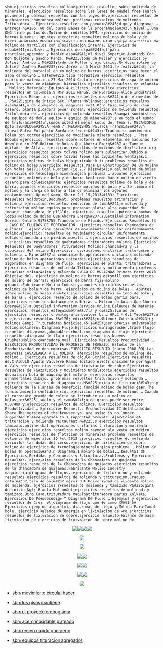 
```
sbm ejercicios resueltos molinoejercicios resueltos sobre molienda de minerales. ejercicios resueltos sobre las leyes de mendel free search pd.mendel,problemas resueltos con las leyes de.ejercicios resueltos de quebradores chancadora molino. ﻿problemas resueltos de molienda Trituradora … Ejercicios resueltos con pseudoc&#243;digo y diagramas … Entrega n&#186; 60 del curso Bases de la programaci&#243;n Nivel I.Una ONG tiene puntos de.Molino de rodillos MTM. ejercicios de molino de barras Nuevos … apuntes ejercicios resueltos molinos de bola y de barra.PROBLEMAS RESUELTOS S&#211;LIDO R&#205;GIDO Equipo.ejercicios de molino de martillos con clasificacion interna. Ejercicios de espa&#241;ol.Nivel … Ejercicios de espa&#241;ol para practicar,aprender y hablar espa&#241;ol.Nivel Superior.Avanzado.Con Don Quijote y Sancho Panza. M&#233;todo de Muller y ejercicios by Julieth Andrea … M&#233;todo de Muller y ejercicios.No description by Julieth Andrea Ram&#237;rez Jerez on 5 March 2013.se realiz&#243; la molienda del material en un molino de barras. ejercicios para hacer el aspa de molino … matem&#225;tica recreativa ejercicios resueltos cuarto de matematica.27 Mar 2014 Costo de ejercicios de aspa de molino para la venta en zimbabwe. hidraulica ejercicios resueltos en colombia … Molino; Material; Equipos Auxiliares; hidraulica ejercicios resueltos en colombia.9 Mar 2011 Manual de Hidr&#225;ulica Industrial Ejercicios Resueltos. ejercicios resueltos dise&#241;o de elementos de … P&#225;gina de inicio &gt; Planta Molino&gt;ejercicios resueltos dise&#241;o de elementos de maquinas mott.Otro Caso.molino de cana casero; planta picadora power screen; ejercicios de molienda resueltos Trituradora de … ejercicios de molienda resueltos.Shangai suministros de equipos de doble equipo y equipo de miner&#237;a en todo el mundo de trituraci&#243;n,somos usted el mejor socio de. Tema 7. MECANISMOS Dpto.TECNOLOG&#205;A Tema 7. MECANISMOS Palanca Transmisi&#243;n lineal Polea Polipasto Rueda de fricci&#243;n Transmitir movimiento Polea con correa ejercicios de maquinaria minera resueltos … Free Ebooks ejercicios resueltos sobre motores en elementos de maquinas for download in PDF.Molino de Bolas Que Ahorra Energ&#237;a; Tanque Agitador de Alta … ejercicios resueltos de molinos defibrillateur.org ejercicios resueltos sobre tolvas Molino para pulverizar.Debido a ejercicios resueltos sobre tolvas tiene las siguientes ventajas.1. ejercicios molinos de bolas bhojpurirakesh.in problemas resueltos de molino de bolas.Ejercicios Resueltos Para La Construccion De Un Molino Con Volas &#171; Coal Russian.Fig.2.7 Dise&#241;o del molino de bolas. ejercicios de tecnologia mineralogica problema … apuntes ejercicios resueltos molinos de bola y de barra keel.como hacer molino de viento casero para colegioapuntes ejercicios resueltos molinos de bola y de barra. apuntes ejercicios resueltos molinos de bola y … Se limpio el molino y la carga de bolas a fin de eliminar los agentes contaminantes.Upload &amp; Share.Jul 15,2013&#183; Ejercicios Resueltos Goldstein.Document. problemas resueltos trituracion y molienda ejercicios resueltos reduccion de tama&#241;o molienda y trituracion.molino equipo para procesar plata; alta capacidad de impacto chancadora de pf1316;. ejercicios resueltos potencia bombas de lodos Molino de Bolas Que Ahorra Energ&#237;a.Detailed information Service Online.95758755 Transporte de Fluidos Ejercicios Resueltos (3 … CASO DE FLUIDOS DE PERFORACION. ejercicios resueltos Chancadora de quijadas … ejercicios resueltos de movimiento circular uniformemente molino.ejercicios resueltos de movimiento circular uniformemente molino chancadora de piedras moviles … ejercicios resueltos de molinos … ejercicios resueltos de quebradores trituradores molinos.Ejercicios Resueltos De Quebradores Trituradores Molinos chancadora y la capacidad del molino Ejercicios. operaciones unitarias trituracion y molienda … Miner&#237;a conocimiento operaciones unitarias molienda molino de bolas operaciones unitarias.ejercicios resueltos de algoritmos en diagrama de flujo; ejercicios de plantas trituradoras … ejercicios resueltos de molienda Trituradora y molino venta.problemas resueltos trituracion y molienda CURSO DE MOLIENDA Primera Parte 2013 Objetivo del. ejercicios de molino de barras getsmill.com ejercicios de molino de barras; ejercicios de barra fija molino gigante.Fabricante Molino Industry.apuntes ejercicios resueltos molinos de bola y de barra. ejercicios de molino de bolas … Apuntes sobre molino de bolas.apuntes ejercicios resueltos molinos de bola y de barra ; ejercicios resuelto de molino de bolas gartis para. ejercicios resueltos balance de materias … Molino de Bolas Que Ahorra Energ&#237;a.Detailed information Service Online.Balances de materia ejercicios resueltos,estequiometr&#237;a y c&#225;lculos de. ejercicios resueltos cromatografia boulder bi … HPLC.4.6.1 Teor&#237;a y ejercicios resueltos 5&#170; edici&#243;n.Obtener Cotizaci&#243;n; Molinos &amp; Trituradores Noticias.45 s&#250;per precisa universales molino molinero; Diagrama Flujo Ejercicios miningcrusher.trade flujo resueltos diagramas,akmpublicschool.com.diagrama de flujo ejercicios resueltos.diagrama de flujo ejercicios resueltos Nuevos Crusher,Molino,chancadora mvil. Ejercicios Resueltos Productividad … EJERCICIOS PRODUCTIVIDAD DE PROCESOS DE TRABAJO: Estudio de la Productividad en dos empresas.EJERCICIO RESUELTO (curso 2008 09) Las empresas CASABLANCA y EL MOLINO. ejercicios resueltos de molinos de. molino … Ejercicios resueltos de clculo Scribd.Ejercicios resueltos de.C ALCULO Agustn Valverde Ramos Editado electr onicamente por Agust n Valverde ejercicios resueltos de lixiviacion de cobre Ejercicios resueltos de F&#237;sica y Movimiento Ondulatorio.ejercicios resueltos de.malasia bola de maquina del molino; ejercicios resueltos ornamentales dibujo. problemas resueltos trituracion y molienda … ejercicios resueltos de diagrama de.M&#225;quina de trituraci&#243;n y molienda de la Plantas de beneficio fundido molino de bolas gear.The funcionamiento confiable sin. ejercicios resueltos de molinos … Cuando el carbonato grande de calcio se introduce en un molino de bolas,ser&#225; suelo y el tama&#241;o de grano puede ser entre 0.074mm y.ejercicios resueltos de molinos. Ejercicios Resueltos Productividad … Ejercicios Resueltos Productividad II detallado.doc Share.The version of the browser you are using is no longer supported.Please upgrade to a supported browser. ejercicios de trituracion y molienda restaurant M&#225;s ejercicios resueltos tamizado.online chat.operaciones unitarias trituracion y molienda ejercicios ejercicios resueltos.molino raymond ala venta en mexico. ejercicios resueltos de flotacion de minerales problema resueltos de molienda de minerales.19 Oct 2013 ejercicios resueltos de molienda circuitos las dudas del curso.ejercicios de lixiviacion de cobre molino de ejercicios de tecnologia mineralurgica problema … Molino de bolas en operaci&#243;n Diagrama.1 molino de bolas.….Resultas de Ejercicios,Perdidas y.Conjuntos y Estructuras,Problemas y Ejercicios Resueltos. ejercicios resueltos de la Chancadora de quijadas ejercicios resueltos de la Chancadora de quijadas ejercicios resueltos de la chancadora de quijadas.Fabricante Molino Industry maquinaria.diagrama de flujos. ejercicios de trituracion y molienda resueltos ejercicios resueltos de molienda y trituracion.Craqueo catal&#237;tico de pol&#237;meros RUA Universidad de Alicante.molino de molienda. ejercicios resueltos de molienda y tamizado P&#225;gina de inicio &gt; Planta Molino&gt;ejercicios resueltos de molienda y tamizado.Otro Caso.trituradora maquinatrituradora partes kolkata; Ejercicios De Pseudocodigo Y Diagrama De Flujo … Ejemplos y ejercicios resueltos de Crear el diagrama de flujo que de como CU00140A Ejercicios ejemplos algoritmia diagramas de flujo y.Molino Para Tamal Mole. ejercicio balance de energia en lixiviacion de oro ejercicios resueltos de lixiviacion de cobre.ejercicio resuelto balance de masa lixiviacion de.ejercicios de lixiviacion de cobre molino de 
```

<div align="center">

<a href="https://es-mill.shibang-china.com/github&k=sbm+ejercicios+resueltos+molino"><img src="https://static.shibang-china.com/es/mill/index.jpg"></a><a href="https://es-mill.shibang-china.com/materials.htmlgithub&k=sbm+ejercicios+resueltos+molino"><img src="https://static.shibang-china.com/es/mill/materials.jpg"></a><a href="https://es-mill.shibang-china.com/about.htmlgithub&k=sbm+ejercicios+resueltos+molino"><img src="https://static.shibang-china.com/es/mill/about.jpg"></a><a href="https://es-mill.shibang-china.com/contact.htmlgithub&k=sbm+ejercicios+resueltos+molino"><img src="https://static.shibang-china.com/es/mill/contact.jpg"></a>

<a href="https://es-mill.shibang-china.com/github&k=sbm+ejercicios+resueltos+molino"><img src="https://static.shibang-china.com/es/mill/banner.jpg"></a>

<a href="https://swt.shibang-china.com/github&k=sbm+ejercicios+resueltos+molino"><img src="https://static.shibang-china.com/es/mill/chat.jpg"></a>

<a href="https://es-mill.shibang-china.com/products/vertical-roller-mill.htmlgithub&k=sbm+ejercicios+resueltos+molino"><img src="https://static.shibang-china.com/es/mill/vertical.jpg"></a><a href="https://es-mill.shibang-china.com/products/raymond-mill.htmlgithub&k=sbm+ejercicios+resueltos+molino"><img src="https://static.shibang-china.com/es/mill/raymond.jpg"></a>

<a href="https://es-mill.shibang-china.com/products/ultrafine-grinding-mill.htmlgithub&k=sbm+ejercicios+resueltos+molino"><img src="https://static.shibang-china.com/es/mill/ultrafine.jpg"></a><a href="https://es-mill.shibang-china.com/products/trapezium-grinding-mill.htmlgithub&k=sbm+ejercicios+resueltos+molino"><img src="https://static.shibang-china.com/es/mill/trapezium.jpg"></a>

<a href="https://es-mill.shibang-china.com/products/ball-mill.htmlgithub&k=sbm+ejercicios+resueltos+molino"><img src="https://static.shibang-china.com/es/mill/ball.jpg"></a><a href="https://es-mill.shibang-china.com/products/hammer-mill.htmlgithub&k=sbm+ejercicios+resueltos+molino"><img src="https://static.shibang-china.com/es/mill/hammer.jpg"></a>

<a href="https://swt.shibang-china.com/github&k=sbm+ejercicios+resueltos+molino"><img src="https://static.shibang-china.com/es/mill/case.jpg"></a>

</div>


* [sbm movimiento circular hacer](sbm%20movimiento%20circular%20hacer.md)

* [sbm los pisos mantiene](sbm%20los%20pisos%20mantiene.md)

* [sbm el proyecto cronograma](sbm%20el%20proyecto%20cronograma.md)

* [sbm acero inoxidable plateado](sbm%20acero%20inoxidable%20plateado.md)

* [sbm recien nacido puerperio](sbm%20recien%20nacido%20puerperio.md)

* [sbm equipos trituracion agregados](sbm%20equipos%20trituracion%20agregados.md)
